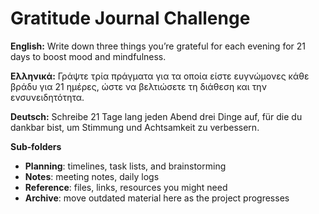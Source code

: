 # Gratitude Journal Challenge

**English:** Write down three things you’re grateful for each evening for 21 days to boost mood and mindfulness.

**Ελληνικά:** Γράψτε τρία πράγματα για τα οποία είστε ευγνώμονες κάθε βράδυ για 21 ημέρες, ώστε να βελτιώσετε τη διάθεση και την ενσυνειδητότητα.

**Deutsch:** Schreibe 21 Tage lang jeden Abend drei Dinge auf, für die du dankbar bist, um Stimmung und Achtsamkeit zu verbessern.

**Sub‑folders**
- **Planning**: timelines, task lists, and brainstorming
- **Notes**: meeting notes, daily logs
- **Reference**: files, links, resources you might need
- **Archive**: move outdated material here as the project progresses
